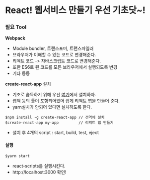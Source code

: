 # React! 웹서비스 만들기 우선 기초닷~!

### 필요 Tool
**Webpack**
- Module bundler, 트랜스포머, 트랜스파일러
- 브라우저가 이해할 수 있는 코드로 변경해준다.
- 리엑트 코드 -> 자바스크립트 코드로 변경해준다.
- 또한 ES6로 된 코드를 모든 브라우저에서 실행되도록 변경
- 기타 등등

**create-react-app** 설치
- 기초로 습득하기 위해 우선 [여기](https://github.com/facebookincubator/create-react-app)에서 설치하자.
- 웹팩 등의 툴이 포함되어있어 쉽게 리액트 앱을 만들어 준다.
- yarn설치가 안되어 있다면 설치하도록 한다.

```
$npm install -g create-react-app // 전역에 설치
$create-react-app my-app         // 리엑트 앱 만들기
```

- 설치 후 4개의 script : start, build, test, eject

#### 실행
```
$yarn start
```
- react-scripts를 실행시킨다. 
- http://localhost:3000 확인!
